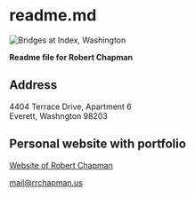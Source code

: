 # readme.md
![Bridges at Index, Washington](https://i0.wp.com/rrchapman.us/wp-content/uploads/2020/10/Bridges-at-Index-Washington.jpg)  

**Readme file for Robert Chapman**  

## Address

4404 Terrace Drive, Apartment 6  
Everett, Washngton 98203  

## Personal website with portfolio

[Website of Robert Chapman](https://rrchapman.us/)  

<mail@rrchapman.us>
